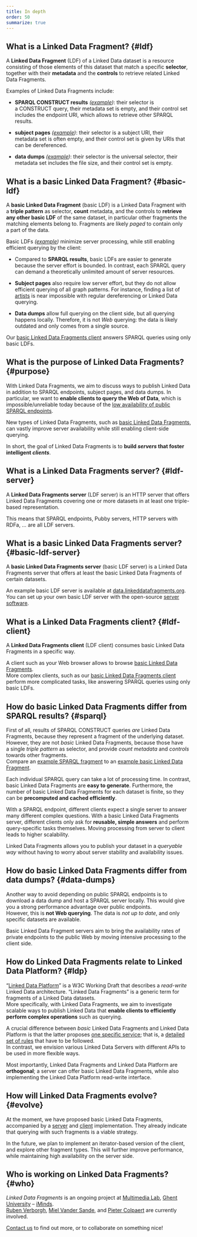 ```yaml
---
title: In depth
order: 50
summarize: true
---
```


## What is a Linked Data Fragment? {#ldf}
A **Linked Data Fragment** (LDF) of a Linked Data dataset
is a resource consisting of those elements of this dataset that match a specific **selector**,
together with their **metadata** and the **controls** to retrieve related Linked Data Fragments.

Examples of Linked Data Fragments include:

- **SPARQL CONSTRUCT results** _([example](http://dbpedia.org/sparql?default-graph-uri=http%3A%2F%2Fdbpedia.org&query=CONSTRUCT+%7B+%3Fp+a+dbpedia-owl%3AArtist+%7D%0D%0AWHERE+%7B+%3Fp+a+dbpedia-owl%3AArtist+%7D&format=text%2Fturtle))_:
  their selector is a CONSTRUCT query,
  their metadata set is empty,
  and their control set includes the endpoint URI,
  which allows to retrieve other SPARQL results.

- **subject pages** _([example](http://dbpedia.org/page/Linked_data))_:
  their selector is a subject URI,
  their metadata set is often empty,
  and their control set is given by URIs that can be dereferenced.

- **data dumps** _([example](http://downloads.dbpedia.org/3.9/en/))_:
  their selector is the universal selector,
  their metadata set includes the file size,
  and their control set is empty.

## What is a basic Linked Data Fragment? {#basic-ldf}
A **basic Linked Data Fragment** (basic LDF) is a Linked Data Fragment
with a **triple pattern** as selector, **count** metadata,
and the controls to **retrieve any other basic LDF** of the same dataset,
in particular other fragments the matching elements belong to.
Fragments are likely _paged_ to contain only a part of the data.

Basic LDFs _([example](http://data.linkeddatafragments.org/dbpedia?subject=&predicate=rdf%3Atype&object=dbpedia-owl%3ARestaurant))_ minimize server processing,
while still enabling efficient querying by the client:

- Compared to **SPARQL results**, basic LDFs are easier to generate
  because the server effort is bounded.
  In contrast, each SPARQL query can demand a theoretically unlimited amount of server resources.

- **Subject pages** also require low server effort,
  but they do not allow efficient querying of all graph patterns.
  For instance, finding a list of [artists](http://dbpedia.org/ontology/Artist)
  is near impossible with regular dereferencing or Linked Data querying.

- **Data dumps** allow full querying on the client side,
  but all querying happens locally.
  Therefore, it is not _Web_ querying:
  the data is likely outdated and only comes from a single source.

Our [basic Linked Data Fragments client](/software/)
answers SPARQL queries using only basic LDFs.

## What is the purpose of Linked Data Fragments? {#purpose}
With Linked Data Fragments, we aim to discuss ways to publish Linked Data
in addition to SPARQL endpoints, subject pages, and data dumps.
In particular, we want to **enable clients to query the Web of Data**,
which is impossible/unreliable today because of
the [low availability of public SPARQL endpoints](http://sw.deri.org/~aidanh/docs/epmonitorISWC.pdf).

New types of Linked Data Fragments,
such as [basic Linked Data Fragments](#basic-ldf),
can vastly improve server availability
while still enabling client-side querying.

In short, the goal of Linked Data Fragments is
to **build _servers_ that foster intelligent _clients_**.

## What is a Linked Data Fragments server? {#ldf-server}
A **Linked Data Fragments server** (LDF server) is an HTTP server
that offers Linked Data Fragments covering one or more datasets
in at least one triple-based representation.

This means that SPARQL endpoints,
Pubby servers, HTTP servers with RDFa, …
are all LDF servers.

## What is a basic Linked Data Fragments server? {#basic-ldf-server}
A **basic Linked Data Fragments server** (basic LDF server) is a Linked Data Fragments server
that offers at least the basic Linked Data Fragments of certain datasets.

An example basic LDF server is available at
[data.linkeddatafragments.org](http://data.linkeddatafragments.org/).
<br>
You can set up your own basic LDF server
with the open-source [server software](/software/).

## What is a Linked Data Fragments client? {#ldf-client}
A **Linked Data Fragments client** (LDF client)
consumes basic Linked Data Fragments in a specific way.

A client such as your Web browser
allows to browse [basic Linked Data Fragments](http://data.linkeddatafragments.org/dbpedia?subject=&predicate=rdf%3Atype&object=dbpedia-owl%3ARestaurant).
<br>
More complex clients,
such as our [basic Linked Data Fragments client](/software/)
perform more complicated tasks,
like answering SPARQL queries using only basic LDFs.

## How do basic Linked Data Fragments differ from SPARQL results? {#sparql}
First of all, results of SPARQL CONSTRUCT queries _are_ Linked Data Fragments,
because they represent a fragment of the underlying dataset.
However, they are not _basic_ Linked Data Fragments,
because those have a single _triple pattern_ as selector,
and provide _count metadata_ and _controls_ towards other fragments.
<br>
Compare an [example SPARQL fragment](http://dbpedia.org/sparql?default-graph-uri=http%3A%2F%2Fdbpedia.org&query=CONSTRUCT+%7B+%3Fp+a+dbpedia-owl%3AArtist+%7D%0D%0AWHERE+%7B+%3Fp+a+dbpedia-owl%3AArtist+%7D&format=text%2Fturtle)
to an [example basic Linked Data Fragment](http://data.linkeddatafragments.org/dbpedia?subject=&predicate=rdf%3Atype&object=dbpedia-owl%3ARestaurant).

Each individual SPARQL query can take a lot of processing time.
In contrast, basic Linked Data Fragments are **easy to generate**.
Furthermore, the number of basic Linked Data Fragments for each dataset is finite,
so they can be **precomputed and cached efficiently**.

With a SPARQL endpoint, different clients expect a single server
to answer many different complex questions.
With a basic Linked Data Fragments server,
different clients only ask for **reusable, simple answers**
and perform query-specific tasks themselves.
Moving processing from server to client leads to higher scalability.

Linked Data Fragments allows you to publish your dataset in a _queryable way_
without having to worry about server stability and availability issues.

## How do basic Linked Data Fragments differ from data dumps? {#data-dumps}
Another way to avoid depending on public SPARQL endpoints
is to download a data dump and host a SPARQL server locally.
This would give you a strong performance advantage over public endpoints.
<br>
However, this is **not Web querying**.
The data is _not up to date_,
and only specific datasets are available.

Basic Linked Data Fragment servers aim to
bring the availability rates of private endpoints to the public Web
by moving intensive processing to the client side.

## How do Linked Data Fragments relate to Linked Data Platform? {#ldp}
“[Linked Data Platform](http://www.w3.org/TR/ldp/)” is a W3C Working Draft
that describes a _read-write_ Linked Data architecture.
“Linked Data Fragments” is a generic term
for fragments of a Linked Data datasets.
<br>
More specifically, with Linked Data Fragments,
we aim to investigate scalable ways to publish Linked Data
that **enable clients to efficiently perform complex operations** such as querying.

A crucial difference between _basic_ Linked Data Fragments and Linked Data Platform
is that the latter proposes [one specific service](http://lists.w3.org/Archives/Public/public-ldp/2012Nov/0029.html);
that is, a [detailed set of rules](http://www.w3.org/TR/ldp/#linked-data-platform-resources)
that have to be followed.
<br>
In contrast, we envision various Linked Data Servers with different APIs
to be used in more flexible ways.

Most importantly, Linked Data Fragments and Linked Data Platform are **orthogonal**;
a server can offer basic Linked Data Fragments,
while also implementing the Linked Data Platform read-write interface.

## How will Linked Data Fragments evolve? {#evolve}
At the moment, we have proposed basic Linked Data Fragments,
accompanied by a [server](/software/#server) and [client](/software/#client) implementation.
They already indicate that querying with such fragments is a viable strategy.

In the future, we plan to implement an iterator-based version of the client,
and explore other fragment types.
This will further improve performance,
while maintaining high availability on the server side.

## Who is working on Linked Data Fragments? {#who}
_Linked Data Fragments_ is an ongoing project at
[Multimedia Lab](http://multimedialab.elis.ugent.be/),
[Ghent University](http://www.ugent.be/) –
[iMinds](http://www.iminds.be/).
<br>
[Ruben Verborgh](http://ruben.verborgh.org),
[Miel Vander Sande](https://twitter.com/Miel_vds),
and [Pieter Colpaert](http://pieter.pm/)
are currently involved.

[Contact us](mailto:ruben.verborgh@ugent.be?subject=Linked%20Data%20Fragments)
to find out more,
or to collaborate on something nice!
